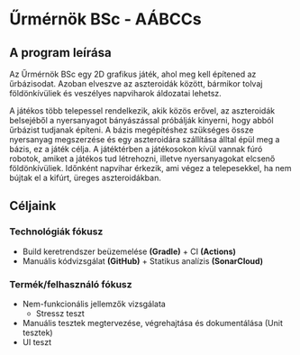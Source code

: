 # Űrmérnök BSc - AÁBCCs 

## A program leírása
Az Űrmérnök BSc egy 2D grafikus játék, ahol meg kell építened az űrbázisodat. Azoban elveszve az aszteroidák között, bármikor tolvaj földönkívüliek és veszélyes napviharok áldozatai lehetsz.

A játékos több telepessel rendelkezik, akik közös erővel, az aszteroidák belsejéből a nyersanyagot bányászással próbálják kinyerni, hogy abból űrbázist tudjanak építeni. A bázis megépítéshez szükséges össze nyersanyag megszerzése és egy aszteroidára szállítása álltal épül meg a bázis, ez a játék célja. A játéktérben a játékosokon kívül vannak fúró robotok, amiket a játékos tud létrehozni, illetve nyersanyagokat elcsenő földönkívüliek. Időnként napvihar érkezik, ami végez a telepesekkel, ha nem bújtak el a kifúrt, üreges aszteroidákban.

## Céljaink 

### Technológiák fókusz
* Build keretrendszer beüzemelése **(Gradle)** + CI **(Actions)** 
* Manuális kódvizsgálat **(GitHub)** + Statikus analízis **(SonarCloud)**

### Termék/felhasználó fókusz
* Nem-funkcionális jellemzők vizsgálata
    * Stressz teszt
* Manuális tesztek megtervezése, végrehajtása és dokumentálása (Unit tesztek)
* UI teszt

